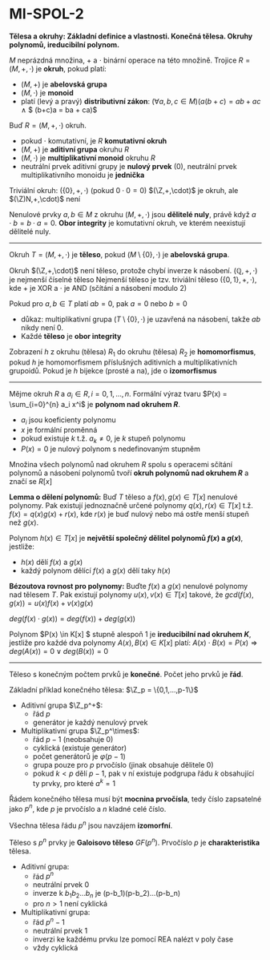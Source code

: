 # MI-SPOL-2	
**Tělesa a okruhy: Základní definice a vlastnosti. Konečná tělesa. Okruhy polynomů, ireducibilní polynom.**

$M$ neprázdná množina, $+$ a $\cdot$ binární operace na této množině. Trojice $R=(M, +, \cdot)$ je **okruh**, pokud platí:
* $(M, +)$ je **abelovská grupa**
* $(M, \cdot)$ je **monoid**
* platí (levý a pravý) **distributivní zákon**:
$(\forall a,b,c \in M) (a(b+c) = ab+ac$ $\wedge$ $ (b+c)a = ba + ca)$

Buď $R=(M, +, \cdot)$ okruh.
* pokud $\cdot$ komutativní, je $R$ **komutativní okruh**
* $(M, +)$ je **aditivní grupa** okruhu $R$
* $(M,\cdot)$ je **multiplikativní monoid** okruhu $R$
* neutrální prvek aditivní grupy je **nulový prvek** (0), neutrální prvek multiplikativního monoidu je **jednička**

Triviální okruh: $(\{0\}, +, \cdot)$ (pokud $0\cdot0=0)$
$(\Z,+,\cdot)$ je okruh, ale $(\Z)N,+,\cdot)$ není

Nenulové prvky $a,b \in M$ z okruhu $(M, +, \cdot)$ jsou **dělitelé nuly**, právě když $a\cdot b = b \cdot a = 0$. **Obor integrity** je komutativní okruh, ve kterém neexistují dělitelé nuly.

---

Okruh $T = (M, +, \cdot)$ je **těleso**, pokud $(M \setminus \{0\}, \cdot)$ je **abelovská grupa**.

Okruh $(\Z,+,\cdot)$ není těleso, protože chybí inverze k násobení.
$(\mathbb{Q},+,\cdot)$ je nejmenší číselné těleso
Nejmenší těleso je tzv. triviální těleso $(\{0,1\},+,\cdot)$, kde $+$ je XOR a $\cdot$ je AND (sčítání a násobení modulo 2)

Pokud pro $a,b \in T$ platí $ab = 0$, pak $a=0$ nebo $b=0$
* důkaz: multiplikativní grupa $(T\setminus \{0\},\cdot)$ je uzavřená na násobení, takže $ab$ nikdy není $0$.
* Každé **těleso** je **obor integrity**


Zobrazení $h$ z okruhu (tělesa) $R_1$ do okruhu (tělesa) $R_2$ je **homomorfismus**, pokud $h$ je homomorfismem příslušných aditivních a multiplikativních grupoidů.
Pokud je $h$ bijekce (prosté a na), jde o **izomorfismus**

---

Mějme okruh $R$ a $a_i \in R, i=0,1,...,n$. Formální výraz tvaru $P(x) = \sum_{i=0}^{n} a_i x^i$ je **polynom nad okruhem $R$**.
* $a_i$ jsou koeficienty polynomu
* $x$ je formální proměnná
* pokud existuje $k$ t.ž. $a_k \neq 0$, je $k$ stupeň polynomu
* $P(x) = 0$ je nulový polynom s nedefinovaným stupněm

Množina všech polynomů nad okruhem $R$ spolu s operacemi sčítání polynomů a násobení polynomů tvoří **okruh polynomů nad okruhem $R$** a značí se $R[x]$

**Lemma o dělení polynomů:** Buď $T$ těleso a $f(x), g(x) \in T[x]$ nenulové polynomy. Pak existují jednoznačně určené polynomy $q(x),r(x) \in T[x]$ t.ž. $f(x) = q(x) g(x) + r(x)$, kde $r(x)$ je buď nulový nebo má ostře menší stupeň než $g(x)$.

Polynom $h(x) \in T[x]$ je **největší společný dělitel polynomů $f(x)$ a $g(x)$**, jestliže:
* $h(x)$ dělí $f(x)$ a $g(x)$
* každý polynom dělící $f(x)$ a $g(x)$ dělí taky $h(x)$

**Bézoutova rovnost pro polynomy:** Buďte $f(x)$ a $g(x)$ nenulové polynomy nad tělesem $T$. Pak existují polynomy $u(x), v(x) \in T[x]$ takové, že $gcd(f(x),g(x)) = u(x)f(x) + v(x)g(x)$

$deg(f(x)\cdot g(x)) = deg(f(x)) + deg(g(x))$

Polynom $P(x) \in K[x] $ stupně alespoň 1 je **ireducibilní nad okruhem $K$**, jestliže pro každé dva polynomy $A(x), B(x) \in K[x]$ platí:
$A(x) \cdot B(x) = P(x) \Rightarrow deg(A(x)) = 0 \vee deg(B(x)) = 0$

---

Těleso s konečným počtem prvků je **konečné**.
Počet jeho prvků je **řád**.

Základní příklad konečného tělesa: $\Z_p = \{0,1,...,p-1\}$
* Aditivní grupa $\Z_p^+$:
    * řád $p$
    * generátor je každý nenulový prvek
* Multiplikativní grupa $\Z_p^\times$:
    * řád $p-1$ (neobsahuje 0)
    * cyklická (existuje generátor)
    * počet generátorů je $\varphi(p-1)$
    * grupa pouze pro $p$ prvočíslo (jinak obsahuje dělitele 0)
    * pokud $k < p$ dělí $p-1$, pak v ní existuje podgrupa řádu $k$ obsahující ty prvky, pro které $a^k = 1$

Řádem konečného tělesa musí být **mocnina prvočísla**, tedy číslo zapsatelné jako $p^n$, kde $p$ je prvočíslo a $n$ kladné celé číslo.


Všechna tělesa řádu $p^n$ jsou navzájem **izomorfní**.

Těleso s $p^n$ prvky je **Galoisovo těleso** $GF(p^n)$. Prvočíslo $p$ je **charakteristika** tělesa.
* Aditivní grupa:
    * řád $p^n$
    * neutrální prvek 0
    * inverze k $b_1b_2...b_n$ je (p-b_1)(p-b_2)...(p-b_n)
    * pro $n>1$ není cyklická
* Multiplikativní grupa:
    * řád $p^n-1$
    * neutrální prvek 1
    * inverzi ke každému prvku lze pomocí REA nalézt v poly čase
    * vždy cyklická
